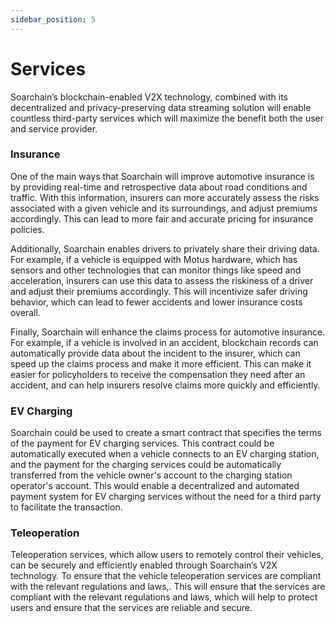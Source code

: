 ```yaml
---
sidebar_position: 5
---
```


# Services

Soarchain’s blockchain-enabled V2X technology, combined with its decentralized and privacy-preserving data streaming solution will enable countless third-party services which will maximize the benefit both the user and service provider. 

### Insurance 

One of the main ways that Soarchain will improve automotive insurance is by providing real-time and retrospective data about road conditions and traffic. With this information, insurers can more accurately assess the risks associated with a given vehicle and its surroundings, and adjust premiums accordingly. This can lead to more fair and accurate pricing for insurance policies.

Additionally, Soarchain enables drivers to privately share their driving data. For example, if a vehicle is equipped with Motus hardware, which has sensors and other technologies that can monitor things like speed and acceleration, insurers can use this data to assess the riskiness of a driver and adjust their premiums accordingly. This will incentivize safer driving behavior, which can lead to fewer accidents and lower insurance costs overall.

Finally, Soarchain will enhance the claims process for automotive insurance. For example, if a vehicle is involved in an accident, blockchain records can automatically provide data about the incident to the insurer, which can speed up the claims process and make it more efficient. This can make it easier for policyholders to receive the compensation they need after an accident, and can help insurers resolve claims more quickly and efficiently.

### EV Charging 

Soarchain could be used to create a smart contract that specifies the terms of the payment for EV charging services. This contract could be automatically executed when a vehicle connects to an EV charging station, and the payment for the charging services could be automatically transferred from the vehicle owner's account to the charging station operator's account. This would enable a decentralized and automated payment system for EV charging services without the need for a third party to facilitate the transaction.

### Teleoperation

Teleoperation services, which allow users to remotely control their vehicles, can be securely and efficiently enabled through Soarchain’s V2X technology. To ensure that the vehicle teleoperation services are compliant with the relevant regulations and laws,. This will ensure that the services are compliant with the relevant regulations and laws, which will help to protect users and ensure that the services are reliable and secure.
